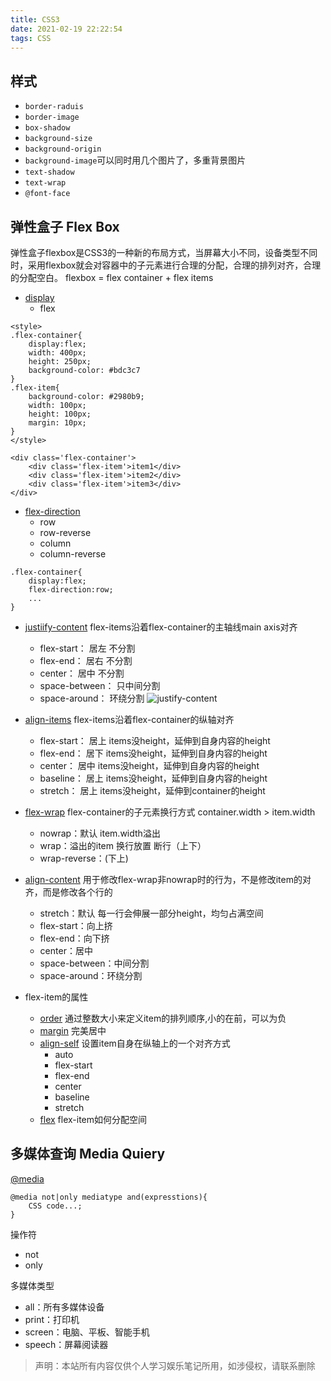 ```yaml
---
title: CSS3
date: 2021-02-19 22:22:54
tags: CSS
---
```


## 样式
- `border-raduis`
- `border-image`
- `box-shadow`
- `background-size`
- `background-origin`
- `background-image`可以同时用几个图片了，多重背景图片
- `text-shadow`
- `text-wrap`
- `@font-face`

## 弹性盒子 Flex Box
弹性盒子flexbox是CSS3的一种新的布局方式，当屏幕大小不同，设备类型不同时，采用flexbox就会对容器中的子元素进行合理的分配，合理的排列对齐，合理的分配空白。
flexbox = flex container + flex items
- [display](https://codepen.io/xtcacti/pen/ZEBRGPv)
  - flex
```
<style>
.flex-container{
    display:flex;
    width: 400px;
    height: 250px;
    background-color: #bdc3c7
}
.flex-item{
    background-color: #2980b9;
    width: 100px;
    height: 100px;
    margin: 10px;
}
</style>

<div class='flex-container'>
    <div class='flex-item'>item1</div>
    <div class='flex-item'>item2</div>
    <div class='flex-item'>item3</div>
</div>
```

- [flex-direction](https://codepen.io/xtcacti/pen/gOLKpJa)
  - row
  - row-reverse
  - column 
  - column-reverse
```
.flex-container{
    display:flex;
    flex-direction:row;
    ...
}
```
- [justiify-content](https://codepen.io/xtcacti/pen/rNWKOar) flex-items沿着flex-container的主轴线main axis对齐
  - flex-start：  居左 不分割
  - flex-end： 居右 不分割
  - center： 居中 不分割
  - space-between： 只中间分割
  - space-around： 环绕分割
![justify-content](https://www.runoob.com/wp-content/uploads/2016/04/2259AD60-BD56-4865-8E35-472CEABF88B2.jpg)

- [align-items](https://codepen.io/xtcacti/pen/YzpvyWP) flex-items沿着flex-container的纵轴对齐
  - flex-start： 居上 items没height，延伸到自身内容的height
  - flex-end： 居下 items没height，延伸到自身内容的height
  - center： 居中 items没height，延伸到自身内容的height
  - baseline： 居上 items没height，延伸到自身内容的height
  - stretch： 居上 items没height，延伸到container的height

- [flex-wrap](https://codepen.io/xtcacti/pen/jOVKWGo) flex-container的子元素换行方式 container.width > item.width
  - nowrap：默认 item.width溢出
  - wrap：溢出的item 换行放置 断行（上下）
  - wrap-reverse：(下上)

- [align-content](https://codepen.io/xtcacti/pen/eYBKJKJ) 用于修改flex-wrap非nowrap时的行为，不是修改item的对齐，而是修改各个行的
  - stretch：默认 每一行会伸展一部分height，均匀占满空间
  - flex-start：向上挤
  - flex-end：向下挤
  - center：居中
  - space-between：中间分割
  - space-around：环绕分割

- flex-item的属性
  - [order](https://codepen.io/xtcacti/pen/bGBKEyP) 通过整数大小来定义item的排列顺序,小的在前，可以为负 
  - [margin](https://codepen.io/xtcacti/pen/oNYyxzy) 完美居中
  - [align-self](https://codepen.io/xtcacti/pen/qBqKZqY) 设置item自身在纵轴上的一个对齐方式
    - auto
    - flex-start
    - flex-end
    - center
    - baseline
    - stretch
  - [flex](https://codepen.io/xtcacti/pen/xxRzVdW) flex-item如何分配空间



## 多媒体查询 Media Quiery
[@media](https://codepen.io/xtcacti/details/QWGxNXv)
```
@media not|only mediatype and(expresstions){
    CSS code...;
}
```
操作符
- not
- only

多媒体类型
- all：所有多媒体设备
- print：打印机
- screen：电脑、平板、智能手机
- speech：屏幕阅读器

> 声明：本站所有内容仅供个人学习娱乐笔记所用，如涉侵权，请联系删除